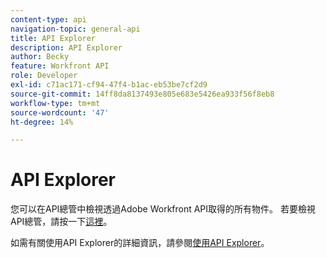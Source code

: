 ```yaml
---
content-type: api
navigation-topic: general-api
title: API Explorer
description: API Explorer
author: Becky
feature: Workfront API
role: Developer
exl-id: c71ac171-cf94-47f4-b1ac-eb53be7cf2d9
source-git-commit: 14ff8da8137493e805e683e5426ea933f56f8eb8
workflow-type: tm+mt
source-wordcount: '47'
ht-degree: 14%

---
```



# API Explorer

您可以在API總管中檢視透過Adobe Workfront API取得的所有物件。 若要檢視API總管，請按一下[這裡](https://developer.adobe.com/workfront/api-explorer/)。

如需有關使用API Explorer的詳細資訊，請參閱[使用API Explorer](../../wf-api/general/using-api-explorer.md)。
